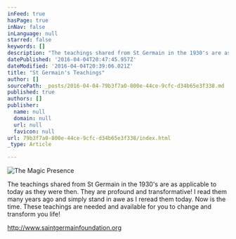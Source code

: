 ```yaml
---
inFeed: true
hasPage: true
inNav: false
inLanguage: null
starred: false
keywords: []
description: "The teachings shared from St Germain in the 1930's are as applicable to today as they were then. \_They are profound and transformative! \_"
datePublished: '2016-04-04T20:47:45.957Z'
dateModified: '2016-04-04T20:39:06.021Z'
title: "St Germain's Teachings"
author: []
sourcePath: _posts/2016-04-04-79b3f7a0-800e-44ce-9cfc-d34b65e3f338.md
published: true
authors: []
publisher:
  name: null
  domain: null
  url: null
  favicon: null
url: 79b3f7a0-800e-44ce-9cfc-d34b65e3f338/index.html
_type: Article

---
```

![The Magic Presence](https://the-grid-user-content.s3-us-west-2.amazonaws.com/3afd63b0-56c6-492d-8d10-88f45b0d5cbb.jpg)

The teachings shared from St Germain in the 1930's are as applicable to today as they were then.  They are profound and transformative! I read them many years ago and simply stand in awe as I reread them today.  Now is the time.  These teachings are needed and available for you to change and transform you life!

http://www.saintgermainfoundation.org